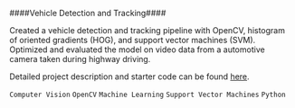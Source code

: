 ####Vehicle Detection and Tracking####

Created a vehicle detection and tracking pipeline with OpenCV, histogram of oriented gradients (HOG), and support vector machines (SVM). Optimized and evaluated the model on video data from a automotive camera taken during highway driving.

Detailed project description and starter code can be found [here](https://github.com/udacity/CarND-Vehicle-Detection).

`Computer Vision` `OpenCV` `Machine Learning` `Support Vector Machines` `Python`
